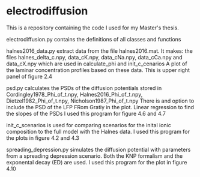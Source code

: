 # electrodiffusion

This is a repository containing the code I used for my Master's thesis.

electrodiffusion.py contains the definitions of all classes and functions

halnes2016_data.py extract data from the file halnes2016.mat. It makes:
the files halnes_delta_c.npy, data_cK.npy, data_cNa.npy, data_cCa.npy and data_cX.npy which are used in calculate_phi and init_c_cenarios
A plot of the laminar concentration profiles based on these data. This is upper right panel of figure 2.4

psd.py calculates the PSDs of the diffusion potentials stored in Cordingley1978_Phi_of_t.npy, Halnes2016_Phi_of_t.npy, Dietzel1982_Phi_of_t.npy, Nicholson1987_Phi_of_t.npy
There is and option to include the PSD of the LFP FRom Gratiy in the plot.
Linear regression to find the slopes of the PSDs
I used this program for figure 4.6 and 4.7

init_c_scenarios is used for comparing scenarios for the inital ionic composition to the full model with the Halnes data.
I used this program for the plots in figure 4.2 and 4.3

spreading_depression.py simulates the diffusion potential with parameters from a spreading depression scenario. 
Both the KNP formalism and the exponental decay (ED) are used.
I used this program for the plot in figure 4.10
